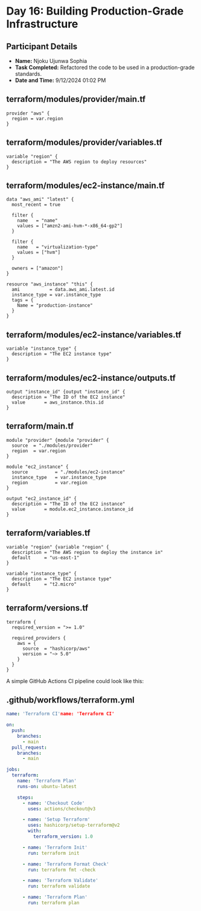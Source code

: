# Day 16: Building Production-Grade Infrastructure
## Participant Details

- **Name:** Njoku Ujunwa Sophia 
- **Task Completed:** Refactored the code to be used in a production-grade standards.
- **Date and Time:** 9/12/2024 01:02 PM


## terraform/modules/provider/main.tf
```hcl
provider "aws" {
  region = var.region
}
```

## terraform/modules/provider/variables.tf
```hcl
variable "region" {
  description = "The AWS region to deploy resources"
}
```

## terraform/modules/ec2-instance/main.tf
```hcl
data "aws_ami" "latest" {
  most_recent = true

  filter {
    name   = "name"
    values = ["amzn2-ami-hvm-*-x86_64-gp2"]
  }

  filter {
    name   = "virtualization-type"
    values = ["hvm"]
  }

  owners = ["amazon"]
}

resource "aws_instance" "this" {
  ami           = data.aws_ami.latest.id
  instance_type = var.instance_type
  tags = {
    Name = "production-instance"
  }
}
```

## terraform/modules/ec2-instance/variables.tf
```hcl
variable "instance_type" {
  description = "The EC2 instance type"
}
```

## terraform/modules/ec2-instance/outputs.tf
```hcl
output "instance_id" {output "instance_id" {
  description = "The ID of the EC2 instance"
  value       = aws_instance.this.id
}
```

## terraform/main.tf
```hcl
module "provider" {module "provider" {
  source  = "./modules/provider"
  region  = var.region
}

module "ec2_instance" {
  source          = "./modules/ec2-instance"
  instance_type   = var.instance_type
  region          = var.region
}

output "ec2_instance_id" {
  description = "The ID of the EC2 instance"
  value       = module.ec2_instance.instance_id
}
```

## terraform/variables.tf
```hcl
variable "region" {variable "region" {
  description = "The AWS region to deploy the instance in"
  default     = "us-east-1"
}

variable "instance_type" {
  description = "The EC2 instance type"
  default     = "t2.micro"
}
```

## terraform/versions.tf
```hcl
terraform {
  required_version = ">= 1.0"
  
  required_providers {
    aws = {
      source  = "hashicorp/aws"
      version = "~> 5.0"
    }
  }
}
```


A simple GitHub Actions CI pipeline could look like this:

## .github/workflows/terraform.yml
```yaml
name: 'Terraform CI'name: 'Terraform CI'

on:
  push:
    branches:
      - main
  pull_request:
    branches:
      - main

jobs:
  terraform:
    name: 'Terraform Plan'
    runs-on: ubuntu-latest

    steps:
      - name: 'Checkout Code'
        uses: actions/checkout@v3

      - name: 'Setup Terraform'
        uses: hashicorp/setup-terraform@v2
        with:
          terraform_version: 1.0

      - name: 'Terraform Init'
        run: terraform init

      - name: 'Terraform Format Check'
        run: terraform fmt -check

      - name: 'Terraform Validate'
        run: terraform validate

      - name: 'Terraform Plan'
        run: terraform plan
```
